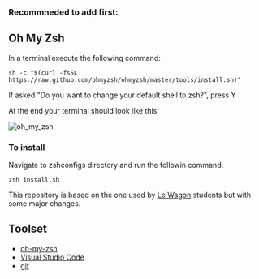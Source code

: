 ### Recommneded to add first:
## Oh My Zsh
In a terminal execute the following command:

```
sh -c "$(curl -fsSL https://raw.github.com/ohmyzsh/ohmyzsh/master/tools/install.sh)"
```

If asked "Do you want to change your default shell to zsh?", press Y

At the end your terminal should look like this:

![oh_my_zsh](https://github.com/mvbennett/zshconfigs/assets/94943459/85b3d874-ef0c-4c72-bf8c-aac00120e469)


### To install

Navigate to zshconfigs directory and run the followin command:
```
zsh install.sh
```


This repository is based on the one used by [Le Wagon](https://www.lewagon.com) students but with some major changes.

## Toolset

- [oh-my-zsh](http://ohmyz.sh/)
- [Visual Studio Code](https://code.visualstudio.com/)
- [git](https://git-scm.com/)
